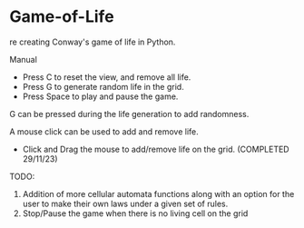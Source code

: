 # Game-of-Life

re creating Conway's game of life in Python.

Manual

- Press C to reset the view, and remove all life.
- Press G to generate random life in the grid.
- Press Space to play and pause the game.

G can be pressed during the life generation to add randomness.

A mouse click can be used to add and remove life.

- Click and Drag the mouse to add/remove life on the grid. (COMPLETED 29/11/23)

TODO:
1. Addition of more cellular automata functions along with an option for the user to make their own laws under a given set of rules.
2. Stop/Pause the game when there is no living cell on the grid
